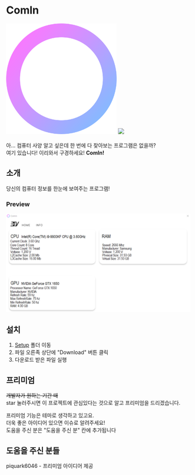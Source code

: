 # ComIn
<img src="/Image/ComInlogo.png" width="300px">
<img src = "https://img.shields.io/badge/C%23-Form-green"> <br> <br>
아... 컴퓨터 사양 알고 싶은데 한 번에 다 찾아보는 프로그램은 없을까?</b> <br>
여기 있습니다! 이리와서 구경하세요! <b>ComIn!</b> <br>

## 소개
당신의 컴퓨터 정보를 한눈에 보여주는 프로그램! <br>
### Preview
<img src="/Image/Preview1.png" width="500px">

## 설치

1. [Setup](https://github.com/1-EXON/ComIn/blob/master/ComInSetup/Release/ComInSetup.msi) 폴더 이동
2. 파일 오른족 상단에 "Download" 버튼 클릭
3. 다운로드 받은 파일 실행

## 프리미엄
~~개발자가 원하는 기간 때~~ <br>
star 눌러주시면 이 프로젝트에 관심있다는 것으로 알고 프리미엄을 드리겠습니다.  <br>

프리미엄 기능은 테마로 생각하고 있고요. <br>
더욱 좋은 아이디어 있으면 이슈로 알려주세요! <br>
도움을 주신 분은 "도움을 주신 분" 칸에 추가됩니다 <br>

## 도움을 주신 분들
piquark6046 - 프리미엄 아이디어 제공
